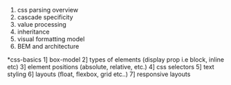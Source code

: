 1. css parsing overview
2. cascade specificity
3. value processing
4. inheritance
5. visual formatting model
6. BEM and architecture

*css-basics
1] box-model
2] types of elements (display prop i.e block, inline etc)
3] element positions (absolute, relative, etc.)
4] css selectors
5] text styling
6] layouts (float, flexbox, grid etc..)
7] responsive layouts 